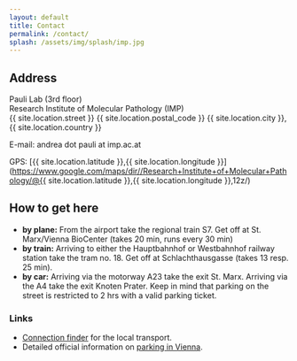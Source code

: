 ```yaml
---
layout: default
title: Contact
permalink: /contact/
splash: /assets/img/splash/imp.jpg
---
```

<div class="row">
  <div class="col-sm-6">
  <div id="contact_map"></div>
  <script>
  function initMap() {
    var loc = {lat: {{ site.location.latitude }}, lng: {{ site.location.longitude }} };
    var map = new google.maps.Map(document.getElementById('contact_map'), {
      zoom: 16, center: loc,
panControl:false,
zoomControl:true,
mapTypeControl:false,
scaleControl:true,
streetViewControl:false,
overviewMapControl:false,
rotateControl:false
    });
    var marker = new google.maps.Marker({
      position: loc, map: map
    });
    {% include maps_style_silver %}
  }
  </script>
  <script async defer src="https://maps.googleapis.com/maps/api/js?key=AIzaSyByeuBHHFBQCKMGTe5okMzyofx_RDphujQ&callback=initMap"></script>
  </div>
  <div class="col-sm-6" markdown="1">

## Address

Pauli Lab (3rd floor)  
Research Institute of Molecular Pathology (IMP)  
{{ site.location.street }}
{{ site.location.postal_code }} {{ site.location.city }}, {{ site.location.country }}

E-mail: andrea dot pauli at imp.ac.at

GPS: [{{ site.location.latitude }},{{ site.location.longitude }}](https://www.google.com/maps/dir//Research+Institute+of+Molecular+Pathology/@{{ site.location.latitude }},{{ site.location.longitude }},12z/)

## How to get here

* __by plane:__ From the airport take the regional train S7. Get off at St. Marx/Vienna BioCenter (takes 20 min, runs every 30 min)
* __by train:__ Arriving to either the Hauptbahnhof or Westbahnhof railway station take the tram no. 18. Get off at Schlachthausgasse (takes 13 resp. 25 min).
* __by car:__ Arriving via the motorway A23 take the exit St. Marx. Arriving via the A4
  take the exit Knoten Prater. Keep in mind that parking on the street
  is restricted to 2 hrs with a valid parking ticket.

### Links

* [Connection finder](https://www.wienerlinien.at/eportal3/ep/tab.do?tabId=0) for the local transport.
* Detailed official information on [parking in Vienna](https://www.wien.gv.at/english/transportation/parking/shortterm.htm).

</div>
</div>
